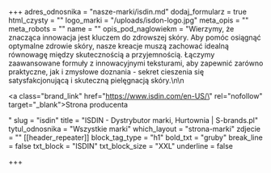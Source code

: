 +++
adres_odnosnika = "nasze-marki/isdin.md"
dodaj_formularz = true
html_czysty = ""
logo_marki = "/uploads/isdon-logo.jpg"
meta_opis = ""
meta_robots = ""
name = ""
opis_pod_naglowiekm = "Wierzymy, że znacząca innowacja jest kluczem do zdrowszej skóry. Aby pomóc osiągnąć optymalne zdrowie skóry, nasze kreacje muszą zachować idealną równowagę między skutecznością a przyjemnością. Łączymy zaawansowane formuły z innowacyjnymi teksturami, aby zapewnić zarówno praktyczne, jak i zmysłowe doznania - sekret cieszenia się satysfakcjonującą i skuteczną pielęgnacją skóry.\n\n    <p><a class=\"brand_link\" href=\"https://www.isdin.com/en-US/\" rel=\"nofollow\" target=\"_blank\">Strona producenta</a></p>"
slug = "isdin"
title = "ISDIN - Dystrybutor marki, Hurtownia | S-brands.pl"
tytul_odnosnika = "Wszystkie marki"
which_layout = "strona-marki"
zdjecie = ""
[[header_repeater]]
block_tag_type = "h1"
bold_txt = "gruby"
break_line = false
txt_block = "ISDIN"
txt_block_size = "XXL"
underline = false

+++
